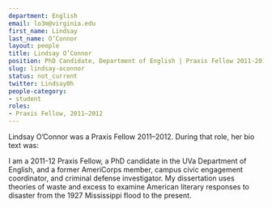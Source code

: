 ```yaml
---
department: English
email: lo3m@virginia.edu
first_name: Lindsay
last_name: O’Connor
layout: people
title: Lindsay O’Connor
position: PhD Candidate, Department of English | Praxis Fellow 2011-2012
slug: lindsay-oconnor
status: not_current
twitter: Lindsay0h
people-category:
- student
roles:
- Praxis Fellow, 2011–2012
---
```

Lindsay O’Connor was a Praxis Fellow 2011–2012. During that role, her bio text was:

I am a 2011-12 Praxis Fellow, a PhD candidate in the UVa Department of English, and a former AmeriCorps member, campus civic engagement coordinator, and criminal defense investigator. My dissertation uses theories of waste and excess to examine American literary responses to disaster from the 1927 Mississippi flood to the present.
